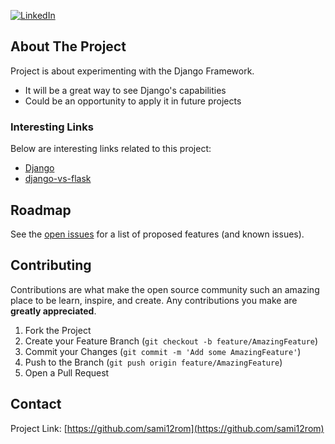 
[![LinkedIn][linkedin-shield]][linkedin-url]

<!-- ABOUT THE PROJECT -->
## About The Project

Project is about experimenting with the Django Framework.

* It will be a great way to see Django's capabilities
* Could be an opportunity to apply it in future projects

### Interesting Links

Below are interesting links related to this project:
* [Django](https://www.djangoproject.com/)
* [django-vs-flask](https://www.geeksforgeeks.org/differences-between-django-vs-flask/)

<!-- ROADMAP -->
## Roadmap

See the [open issues](https://github.com/sami12rom/Django/issues) for a list of proposed features (and known issues).

<!-- CONTRIBUTING -->
## Contributing

Contributions are what make the open source community such an amazing place to be learn, inspire, and create. Any contributions you make are **greatly appreciated**.

1. Fork the Project
2. Create your Feature Branch (`git checkout -b feature/AmazingFeature`)
3. Commit your Changes (`git commit -m 'Add some AmazingFeature'`)
4. Push to the Branch (`git push origin feature/AmazingFeature`)
5. Open a Pull Request

<!-- CONTACT -->
## Contact

Project Link: [https://github.com/sami12rom](https://github.com/sami12rom)


<!-- MARKDOWN LINKS & IMAGES -->
<!-- https://www.markdownguide.org/basic-syntax/#reference-style-links -->

[linkedin-shield]: https://img.shields.io/badge/-LinkedIn-black.svg?style=for-the-badge&logo=linkedin&colorB=555
[linkedin-url]: https://linkedin.com/in/sami-alashabi/